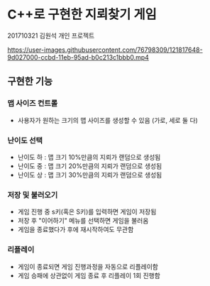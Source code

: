 # __C++로 구현한 지뢰찾기 게임__ 

201710321 김원석 개인 프로젝트

https://user-images.githubusercontent.com/76798309/121817648-9d027000-ccbd-11eb-95ad-b0c213c1bbb0.mp4

## 구현한 기능

### 맵 사이즈 컨트롤 
- 사용자가 원하는 크기의 맵 사이즈를 생성할 수 있음 (가로, 세로 둘 다)

### 난이도 선택 
- 난이도 하 : 맵 크기 10%만큼의 지뢰가 랜덤으로 생성됨
- 난이도 중 : 맵 크기 20%만큼의 지뢰가 랜덤으로 생성됨
- 난이도 상 : 맵 크기 30%만큼의 지뢰가 랜덤으로 생성됨
 
 ### 저장 및 불러오기 
 - 게임 진행 중 s키(혹은 S키)를 입력하면 게임이 저장됨
 - 저장 후 "이어하기" 메뉴를 선택하면 게임을 불러옴
 - 게임을 종료했다가 후에 재시작하여도 무관함
 
 ### 리플레이 
 - 게임이 종료되면 게임 진행과정을 자동으로 리플레이함
 - 게임 승패에 상관없이 게임 종료 후 리플레이 1회 진행함
  
  

